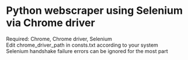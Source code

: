 <h1>Python webscraper using Selenium via Chrome driver</h1>
Required: Chrome, Chrome driver, Selenium<br>
Edit chrome_driver_path in consts.txt according to your system<br>
Selenium handshake failure errors can be ignored for the most part
